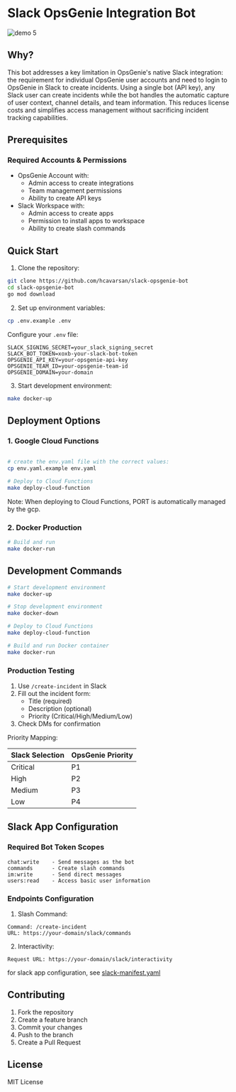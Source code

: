 # Slack OpsGenie Integration Bot

![demo 5](https://github.com/user-attachments/assets/faa6d2c8-eeee-4fbf-a942-53584d3b5e2c)

## Why?

This bot addresses a key limitation in OpsGenie's native Slack integration: the requirement for individual OpsGenie user accounts and need to login to OpsGenie in Slack to create incidents. Using a single bot (API key), any Slack user can create incidents while the bot handles the automatic capture of user context, channel details, and team information. This reduces license costs and simplifies access management without sacrificing incident tracking capabilities.

## Prerequisites

### Required Accounts & Permissions
- OpsGenie Account with:
  - Admin access to create integrations
  - Team management permissions
  - Ability to create API keys
- Slack Workspace with:
  - Admin access to create apps
  - Permission to install apps to workspace
  - Ability to create slash commands


## Quick Start

1. Clone the repository:
```bash
git clone https://github.com/hcavarsan/slack-opsgenie-bot
cd slack-opsgenie-bot
go mod download
```

2. Set up environment variables:
```bash
cp .env.example .env
```

Configure your `.env` file:
```env
SLACK_SIGNING_SECRET=your_slack_signing_secret
SLACK_BOT_TOKEN=xoxb-your-slack-bot-token
OPSGENIE_API_KEY=your-opsgenie-api-key
OPSGENIE_TEAM_ID=your-opsgenie-team-id
OPSGENIE_DOMAIN=your-domain
```

3. Start development environment:
```bash
make docker-up
```

## Deployment Options

### 1. Google Cloud Functions
```bash

# create the env.yaml file with the correct values:
cp env.yaml.example env.yaml

# Deploy to Cloud Functions
make deploy-cloud-function
```

Note: When deploying to Cloud Functions, PORT is automatically managed by the gcp.

### 2. Docker Production
```bash
# Build and run
make docker-run
```

## Development Commands
```bash
# Start development environment
make docker-up

# Stop development environment
make docker-down

# Deploy to Cloud Functions
make deploy-cloud-function

# Build and run Docker container
make docker-run

```


### Production Testing
1. Use `/create-incident` in Slack
2. Fill out the incident form:
   - Title (required)
   - Description (optional)
   - Priority (Critical/High/Medium/Low)
3. Check DMs for confirmation

Priority Mapping:

| Slack Selection | OpsGenie Priority |
|----------------|-------------------|
| Critical       | P1               |
| High           | P2               |
| Medium         | P3               |
| Low            | P4               |

## Slack App Configuration

### Required Bot Token Scopes
```
chat:write    - Send messages as the bot
commands      - Create slash commands
im:write      - Send direct messages
users:read    - Access basic user information
```

### Endpoints Configuration
1. Slash Command:
```
Command: /create-incident
URL: https://your-domain/slack/commands
```

2. Interactivity:
```
Request URL: https://your-domain/slack/interactivity
```

for slack app configuration, see [slack-manifest.yaml](slack-manifest.yaml)

## Contributing
1. Fork the repository
2. Create a feature branch
3. Commit your changes
4. Push to the branch
5. Create a Pull Request



## License

MIT License
